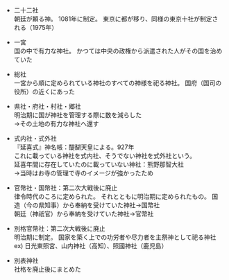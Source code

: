 - 二十二社  
朝廷が頼る神。
1081年に制定。
東京に都が移り、同様の東京十社が制定される（1975年）

- 一宮  
国の中で有力な神社。
かつては中央の政権から派遣された人がその国を治めていた

- 総社  
一宮から順に定められている神社のすべての神様を祀る神社。
国府（国司の役所）の近くにあった

- 県社・府社・村社・郷社  
明治期に国が神社を管理する際に数を減らした  
→その土地の有力な神社へ還す

- 式内社・式外社  
『延喜式』神名帳：醍醐天皇による。927年  
これに載っている神社を式内社、そうでない神社を式外社という。  
延喜年間に存在していたのに載っていない神社：熊野那智大社  
→当時はお寺の管理で寺のイメージが強かったため

- 官幣社・国幣社：第二次大戦後に廃止  
律令時代のころに定められた。
それとともに明治期に定められたもの。
国造（今の県知事）から奉納を受けていた神社→国幣社  
朝廷（神祇官）から奉納を受けていた神社→官幣社

- 別格官幣社：第二次大戦後に廃止  
明治期に制定。
国家を築く上での功労者や尽力者を主祭神として祀る神社  
ex) 日光東照宮、山内神社（高知）、照國神社（鹿児島）

- 別表神社  
社格を廃止後にまとめた
